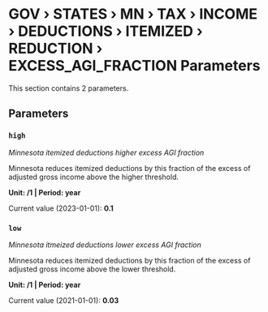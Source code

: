 # GOV › STATES › MN › TAX › INCOME › DEDUCTIONS › ITEMIZED › REDUCTION › EXCESS_AGI_FRACTION Parameters

This section contains 2 parameters.

## Parameters

### `high`
*Minnesota itemized deductions higher excess AGI fraction*

Minnesota reduces itemized deductions by this fraction of the excess of adjusted gross income above the higher threshold.

**Unit: /1 | Period: year**

Current value (2023-01-01): **0.1**


### `low`
*Minnesota itmeized deductions lower excess AGI fraction*

Minnesota reduces itemized deductions by this fraction of the excess of adjusted gross income above the lower threshold.

**Unit: /1 | Period: year**

Current value (2021-01-01): **0.03**

